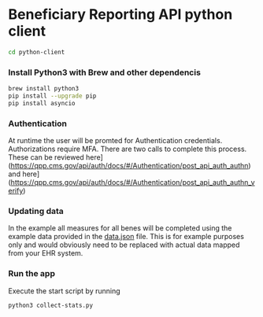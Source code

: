 # Beneficiary Reporting API python client

```bash
cd python-client
```

### Install Python3 with Brew and other dependencis 
```bash
brew install python3
pip install --upgrade pip
pip install asyncio
```

### Authentication
At runtime the user will be promted for Authentication credentials. Authorizations require MFA. There are two calls to complete this process. These can be reviewed here](https://qpp.cms.gov/api/auth/docs/#/Authentication/post_api_auth_authn) and here](https://qpp.cms.gov/api/auth/docs/#/Authentication/post_api_auth_authn_verify)

### Updating data
In the example all measures for all benes will be completed using the example data provided in the [data.json](https://github.cms.gov/qpp/beneficiary-reporting-api-client-examples/blob/master/data.json) file. This is for example purposes only and would obviously need to be replaced with actual data mapped from your EHR system.

### Run the app
Execute the start script by running
```bash
python3 collect-stats.py
```
